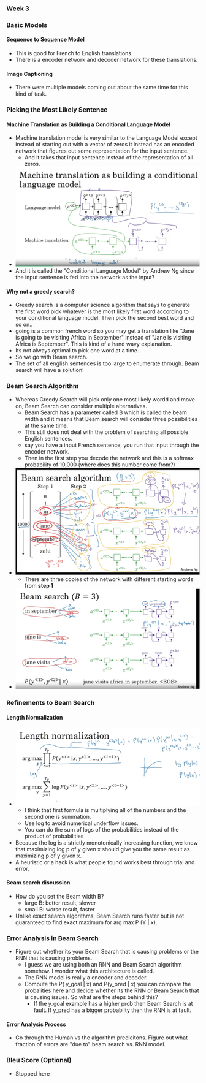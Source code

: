 ### Week 3
### Basic Models
#### Sequence to Sequence Model
- This is good for French to English translations
- There is a encoder network and decoder network for these translations.
#### Image Captioning
- There were multiple models coming out about the same time for this kind of task.
### Picking the Most Likely Sentence
#### Machine Translation as Building a Conditional Language Model
- Machine translation model is very similar to the Language Model except instead of starting out with a vector of zeros it instead has an encoded network that figures out some representation for the input sentence.
  - And it takes that input sentence instead of the representation of all zeros.
- ![alt text](image.png)
- And it is called the "Conditional Language Model" by Andrew Ng since the input sentence is fed into the network as the input?
#### Why not a greedy search?
- Greedy search is a computer science algorithm that says to generate the first word pick whatever is the most likely first word according to your conditional language model. Then pick the second best word and so on..
- going is a common french word so you may get a translation like "Jane is going to be visiting Africa in September" instead of "Jane is visiting Africa is September". This is kind of a hand wavy explanation.
- Its not always optimal to pick one word at a time.
- So we go with Beam search.
- The set of all english sentences is too large to enumerate through. Beam search will have a solution!
### Beam Search Algorithm
- Whereas Greedy Search will pick only one most likely wordd and move on, Beam Search can consider multiple alternatives.
  - Beam Search has a parameter called B which is called the beam width and it means that Beam search will consider three possibilities at the same time.
  - This still does not deal with the problem of searching all possible English sentences.
  - say you have a input French sentence, you run that input through the encoder network.
  - Then in the first step you decode the network and this is a softmax probability of 10,000 (where does this number come from?)
- ![alt text](image-2.png)
    - There are three copies of the network with different starting words from **step 1**
- ![alt text](image-3.png)
### Refinements to Beam Search
#### Length Normalization
- ![alt text](image-4.png)
  - I think that first formula is multiplying all of the numbers and the second one is summation.
  - Use log to avoid numerical underflow issues.
  - You can do the sum of logs of the probabilities instead of the product of probabilities
- Because the log is a strictly monotonically increasing function, we know that maximizing log p of y given x should give you the same result as maximizing p of y given x.
- A heuristic or a hack is what people found works best through trial and error.
#### Beam search discussion
- How do you set the Beam width B?
  - large B: better result, slower
  - small B: worse result, faster
- Unlike exact search algorithms, Beam Search runs faster but is not guaranteed to find exact maximum for arg max P (Y | x).
### Error Analysis in Beam Search
- Figure out whether its your Beam Search that is causing problems or the RNN that is causing problems.
  - I guess we are using both an RNN and Beam Search algorithm somehow. I wonder what this architecture is called.
  - The RNN model is really a encoder and decoder.
  - Compute the P( y_goal | x) and P(y_pred | x) you can compare the probalities here and decide whether its the RNN or Beam Search that is causing issues. So what are the steps behind this?
    - If the y_goal example has a higher prob then Beam Search is at fault. If y_pred has a bigger probabilty then the RNN is at fault.
#### Error Analysis Process
- Go through the Human vs the algorithm predicitons. Figure out what fraction of errors are "due to" beam search vs. RNN model.
### Bleu Score (Optional)
- Stopped here
